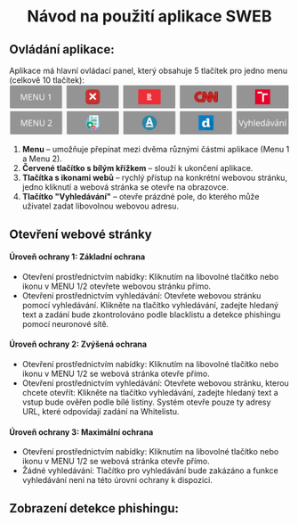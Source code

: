 # <p align="center">Návod na použití aplikace SWEB</p>
## Ovládání aplikace:
Aplikace má hlavní ovládací panel, který obsahuje 5 tlačítek pro jedno menu (celkově 10 tlačítek):  
 ![MENU_1](https://github.com/forsenior/senior-os/blob/main/sweb/screens/sweb_menu1.png)
 ![MENU_2](https://github.com/forsenior/senior-os/blob/main/sweb/screens/sweb_menu2_cz.png)
1.	**Menu** – umožňuje přepínat mezi dvěma různými částmi aplikace (Menu 1 a Menu 2).
2.	**Červené tlačítko s bílým křížkem** – slouží k ukončení aplikace.
3.	**Tlačítka s ikonami webů** – rychlý přístup na konkrétní webovou stránku, jedno kliknutí a webová stránka se otevře na obrazovce. 
4.	**Tlačítko "Vyhledávání"** –  otevře prázdné pole, do kterého může uživatel zadat libovolnou webovou adresu.

## Otevření webové stránky
#### Úroveň ochrany 1: Základní ochrana
- Otevření prostřednictvím nabídky: Kliknutím na libovolné tlačítko nebo ikonu v MENU 1/2 otevřete webovou stránku přímo.
- Otevření prostřednictvím vyhledávání: Otevřete webovou stránku pomocí vyhledávání. Klikněte na tlačítko vyhledávání, zadejte hledaný text a zadání bude zkontrolováno podle blacklistu a detekce phishingu pomocí neuronové sítě.

#### Úroveň ochrany 2: Zvýšená ochrana
- Otevření prostřednictvím nabídky: Kliknutím na libovolné tlačítko nebo ikonu v MENU 1/2 se webová stránka otevře přímo.
- Otevření prostřednictvím vyhledávání: Otevřete webovou stránku, kterou chcete otevřít: Klikněte na tlačítko vyhledávání, zadejte hledaný text a vstup bude ověřen podle bílé listiny. Systém otevře pouze ty adresy URL, které odpovídají zadání na Whitelistu.
  
#### Úroveň ochrany 3: Maximální ochrana
- Otevření prostřednictvím nabídky: Kliknutím na libovolné tlačítko nebo ikonu v MENU 1/2 se webová stránka otevře přímo.
- Žádné vyhledávání: Tlačítko pro vyhledávání bude zakázáno a funkce vyhledávání není na této úrovni ochrany k dispozici.

## Zobrazení detekce phishingu:

